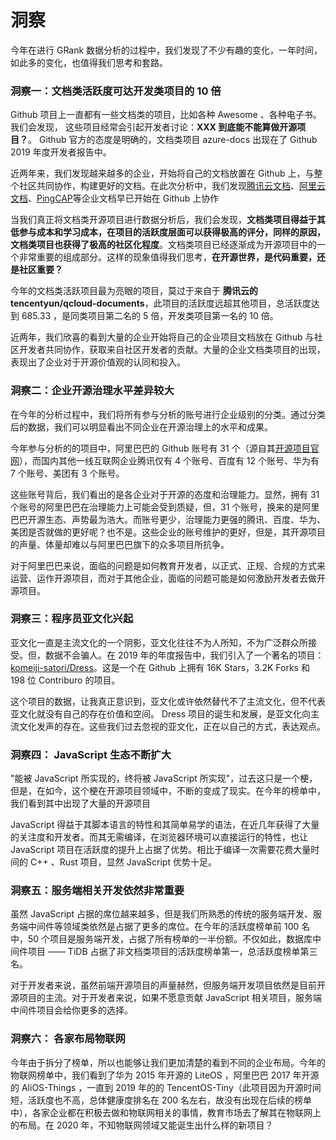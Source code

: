 # 洞察

今年在进行 GRank 数据分析的过程中，我们发现了不少有趣的变化，一年时间，如此多的变化，也值得我们思考和套路。

### 洞察一：文档类活跃度可达开发类项目的 10 倍

Github 项目上一直都有一些文档类的项目，比如各种 Awesome 、各种电子书。我们会发现， 这些项目经常会引起开发者讨论：**XXX 到底能不能算做开源项目？**。 Github 官方的态度是明确的，文档类项目 azure-docs 出现在了 Github 2019 年度开发者报告中。

近两年来，我们发现越来越多的企业，开始将自己的文档放置在 Github 上，与整个社区共同协作，构建更好的文档。在此次分析中，我们发现[腾讯云文档](https://github.com/tencentyun/qcloud-documents)、[阿里云文档](https://github.com/AlibabaCloudDocs)、[PingCAP](https://github.com/pingcap/docs-cn)等企业文档早已开始在 Github 上协作

当我们真正将文档类开源项目进行数据分析后，我们会发现，**文档类项目得益于其低参与成本和学习成本，在项目的活跃度层面可以获得极高的评分，同样的原因， 文档类项目也获得了极高的社区化程度**。文档类项目已经逐渐成为开源项目中的一个非常重要的组成部分。这样的现象值得我们思考，**在开源世界，是代码重要，还是社区重要？**

今年的文档类活跃项目最为亮眼的项目，莫过于来自于 **腾讯云的 tencentyun/qcloud-documents**，此项目的活跃度远超其他项目，总活跃度达到 685.33 ，是同类项目第二名的 5 倍，开发类项目第一名的 10 倍。

近两年，我们欣喜的看到大量的企业开始将自己的企业项目文档放在 Github 与社区开发者共同协作，获取来自社区开发者的贡献。大量的企业文档类项目的出现，表现出了企业对于开源价值观的认同和投入。

### 洞察二：企业开源治理水平差异较大

在今年的分析过程中，我们将所有参与分析的账号进行企业级别的分类。通过分类后的数据，我们可以明显看出不同企业在开源治理上的水平和成果。

今年参与分析的的项目中，阿里巴巴的 Github 账号有 31 个（源自其[开源项目官网](https://opensource.alibaba.com/project)），而国内其他一线互联网企业腾讯仅有 4 个账号、百度有 12 个账号、华为有 7 个账号、美团有 3 个账号。

这些账号背后，我们看出的是各企业对于开源的态度和治理能力。显然，拥有 31 个账号的阿里巴巴在治理能力上可能会受到质疑，但，31 个账号，换来的是阿里巴巴开源生态、声势最为浩大。而账号更少，治理能力更强的腾讯、百度、华为、美团是否就做的更好呢？也不是。这些企业的账号维护的更好，但是，其开源项目的声量、体量却难以与阿里巴巴旗下的众多项目所抗争。

对于阿里巴巴来说，面临的问题是如何教育开发者，以正式、正规、合规的方式来运营、运作开源项目，而对于其他企业，面临的问题可能是如何激励开发者去做开源项目。

### 洞察三：程序员亚文化兴起 

亚文化一直是主流文化的一个阴影，亚文化往往不为人所知，不为广泛群众所接受。但，数据不会骗人。在 2019 年的年度报告中，我们引入了一个著名的项目：[komeiji-satori/Dress](https://github.com/komeiji-satori/Dress)。这是一个在 Github 上拥有 16K Stars，3.2K Forks 和 198 位 Contriburo 的项目。

这个项目的数据，让我真正意识到，亚文化或许依然替代不了主流文化，但不代表亚文化就没有自己的存在价值和空间。 Dress 项目的诞生和发展，是亚文化向主流文化发声的存在。这些我们过去忽视的亚文化，正在以自己的方式，表达观点。

### 洞察四： JavaScript 生态不断扩大

"能被 JavaScript 所实现的，终将被 JavaScript 所实现"，过去这只是一个梗，但是，在如今，这个梗在开源项目领域中，不断的变成了现实。在今年的榜单中，我们看到其中出现了大量的开源项目

JavaScript 得益于其脚本语言的特性和其简单易学的语法，在近几年获得了大量的关注度和开发者。而其无需编译，在浏览器环境可以直接运行的特性，也让 JavaScript 项目在活跃度的提升上占据了优势。相比于编译一次需要花费大量时间的 C++ 、Rust 项目，显然 JavaScript 优势十足。

### 洞察五：服务端相关开发依然非常重要

虽然 JavaScript 占据的席位越来越多，但是我们所熟悉的传统的服务端开发、服务端中间件等领域类依然是占据了更多的席位。在今年的活跃度榜单前 100 名中，50 个项目是服务端开发，占据了所有榜单的一半份额。不仅如此，数据库中间件项目 —— TiDB 占据了非文档类项目的活跃度榜单第一，总活跃度榜单第三名。

对于开发者来说，虽然前端开源项目的声量赫然，但服务端开发项目依然是目前开源项目的主流。对于开发者来说，如果不愿意贡献 JavaScript 相关项目，服务端中间件项目会给你更多的选择。

### 洞察六： 各家布局物联网

今年由于拆分了榜单，所以也能够让我们更加清楚的看到不同的企业布局。今年的物联网榜单中，我们看到了华为 2015 年开源的 LiteOS ，阿里巴巴 2017 年开源的 AliOS-Things ，一直到 2019 年的的 TencentOS-Tiny（此项目因为开源时间短，活跃度也不高，总体健康度排名在 200 名左右，故没有出现在后续的榜单中），各家企业都在积极去做和物联网相关的事情，教育市场去了解其在物联网上的布局。在 2020 年，不知物联网领域又能诞生出什么样的新项目？

